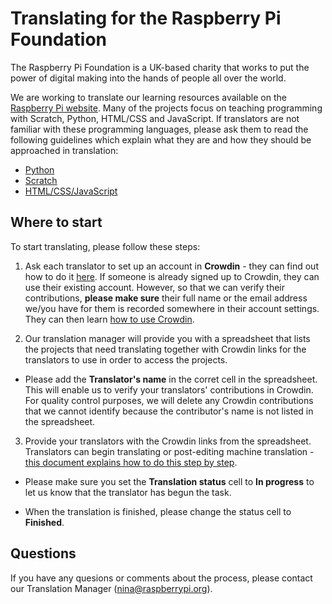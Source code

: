 # Translating for the Raspberry Pi Foundation 

The Raspberry Pi Foundation is a UK-based charity that works to put the power of digital making into the hands of people all over the world. 

We are working to translate our learning resources available on the [Raspberry Pi website](https://projects.raspberrypi.org/en/). Many of the projects focus on teaching programming with Scratch, Python, HTML/CSS and JavaScript. If translators are not familiar with these programming languages, please ask them to read the following guidelines which explain what they are and how they should be approached in translation:

-	[Python](https://github.com/ninaszymor/Raspberry-Pi-Translation-Guide/blob/master/Technologies/Translating%20Python.md)
- [Scratch](https://github.com/ninaszymor/Raspberry-Pi-Translation-Guide/blob/master/Technologies/Translating%20Scratch.md)
- [HTML/CSS/JavaScript](https://github.com/ninaszymor/Raspberry-Pi-Translation-Guide/blob/master/Technologies/Translating%20HTML.md)

## Where to start

To start translating, please follow these steps:

1. Ask each translator to set up an account in **Crowdin** - they can find out how to do it [here](https://github.com/ninaszymor/Raspberry-Pi-Translation-Guide/blob/master/Tools/Crowdin%20account.md). If someone is already signed up to Crowdin, they can use their existing account. However, so that we can verify their contributions, **please make sure** their full name or the email address we/you have for them is recorded somewhere in their account settings. They can then learn [how to use Crowdin](https://github.com/ninaszymor/Raspberry-Pi-Translation-Guide/blob/master-professionals/Tools/Crowdin.md).

2. Our translation manager will provide you with a spreadsheet that lists the projects that need translating together with Crowdin links for the translators to use in order to access the projects. 

+ Please add the **Translator's name** in the corret cell in the spreadsheet. This will enable us to verify your translators' contributions in Crowdin. For quality control purposes, we will delete any Crowdin contributions that we cannot identify because the contributor's name is not listed in the spreadsheet.

3. Provide your translators with the Crowdin links from the spreadsheet. Translators can begin translating or post-editing machine translation - [this document explains how to do this step by step](https://github.com/ninaszymor/Raspberry-Pi-Translation-Guide/edit/master-professionals/Tools/Files%20in%20Crowdin.md).

* Please make sure you set the **Translation status** cell to **In progress** to let us know that the translator has begun the task.

* When the translation is finished, please change the status cell to **Finished**. 

## Questions

If you have any quesions or comments about the process, please contact our Translation Manager (nina@raspberrypi.org).
